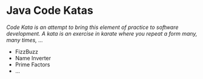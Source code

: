 # Java Code Katas

*Code Kata is an attempt to bring this element of practice to software development. A kata is an exercise in karate where you repeat a form many, many times, ...*

- FizzBuzz
- Name Inverter
- Prime Factors
- ...